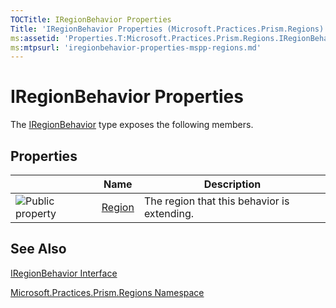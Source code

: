 ```yaml
---
TOCTitle: IRegionBehavior Properties
Title: 'IRegionBehavior Properties (Microsoft.Practices.Prism.Regions)'
ms:assetid: 'Properties.T:Microsoft.Practices.Prism.Regions.IRegionBehavior'
ms:mtpsurl: 'iregionbehavior-properties-mspp-regions.md'
---
```


# IRegionBehavior Properties

The [IRegionBehavior](iregionbehavior-interface-mspp-regions) type exposes the following members.

## Properties

<table>

<thead>
<tr class="header">
<th> </th>
<th>Name</th>
<th>Description</th>
</tr>
</thead>
<tbody>
<tr class="odd">
<td><img src="https://msdn.microsoft.com/en-us/Gg431196.pubproperty(en-us,PandP.50).gif" title="Public property" /></td>
<td><a href="https://msdn.microsoft.com/library/microsoft.practices.prism.regions.iregionbehavior.region">Region</a></td>
<td><div class="summary">
The region that this behavior is extending.
</div></td>
</tr>
</tbody>
</table>

## See Also
[IRegionBehavior Interface](iregionbehavior-interface-mspp-regions)

[Microsoft.Practices.Prism.Regions Namespace](mspp-regions-namespace)

